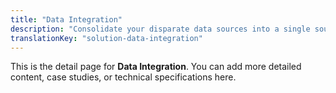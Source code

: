 ```yaml
---
title: "Data Integration"
description: "Consolidate your disparate data sources into a single source of truth for reliable and consistent reporting."
translationKey: "solution-data-integration"
---
```


This is the detail page for **Data Integration**. You can add more detailed content, case studies, or technical specifications here.
